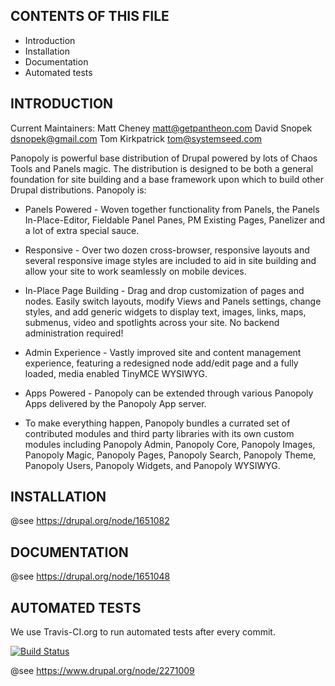 
CONTENTS OF THIS FILE
---------------------

 * Introduction
 * Installation
 * Documentation
 * Automated tests


INTRODUCTION
------------

Current Maintainers: Matt Cheney <matt@getpantheon.com>
                     David Snopek <dsnopek@gmail.com>
                     Tom Kirkpatrick <tom@systemseed.com>

Panopoly is powerful base distribution of Drupal powered by lots of Chaos Tools
and Panels magic. The distribution is designed to be both a general foundation
for site building and a base framework upon which to build other Drupal
distributions. Panopoly is:

 * Panels Powered - Woven together functionality from Panels, the Panels
   In-Place-Editor, Fieldable Panel Panes, PM Existing Pages, Panelizer and a
   lot of extra special sauce.

 * Responsive - Over two dozen cross-browser, responsive layouts and several
   responsive image styles are included to aid in site building and allow your
   site to work seamlessly on mobile devices.

 * In-Place Page Building - Drag and drop customization of pages and nodes.
   Easily switch layouts, modify Views and Panels settings, change styles, and
   add generic widgets to display text, images, links, maps, submenus, video
   and spotlights across your site. No backend administration required!

 * Admin Experience - Vastly improved site and content management experience,
   featuring a redesigned node add/edit page and a fully loaded, media enabled
   TinyMCE WYSIWYG.

 * Apps Powered - Panopoly can be extended through various Panopoly Apps
   delivered by the Panopoly App server.

 * To make everything happen, Panopoly bundles a currated set of contributed
   modules and third party libraries with its own custom modules including
   Panopoly Admin, Panopoly Core, Panopoly Images, Panopoly Magic, Panopoly
   Pages, Panopoly Search, Panopoly Theme, Panopoly Users, Panopoly Widgets,
   and Panopoly WYSIWYG.


INSTALLATION
------------

@see https://drupal.org/node/1651082


DOCUMENTATION
-------------

@see https://drupal.org/node/1651048

AUTOMATED TESTS
---------------

We use Travis-CI.org to run automated tests after every commit.

[![Build Status](https://travis-ci.org/panopoly/panopoly.svg?branch=7.x-1.x)](http://travis-ci.org/panopoly/panopoly)

@see https://www.drupal.org/node/2271009
